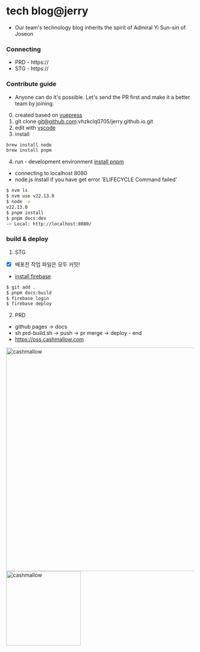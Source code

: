 # tech blog@**jerry**
- Our team's technology blog inherits the spirit of Admiral Yi Sun-sin of Joseon

### Connecting
- PRD - https://
- STG - https://

### Contribute guide
- Anyone can do it's possible. Let's send the PR first and make it a better team by joining.

0. created based on [vuepress](https://v2.vuepress.vuejs.org/)
1. git clone git@github.com:vhzkclq0705/jerry.github.io.git
2. edit with [vscode](https://code.visualstudio.com/)
3. install
``` bash
brew install node
brew install pnpm
```
4. run - development environment [install pnpm](https://pnpm.io/installation)
- connecting to localhost 8080
- node.js install if you have get error 'ELIFECYCLE Command failed'
```bash
$ nvm ls
$ nvm use v22.13.0
$ node -v
v22.13.0
$ pnpm install
$ pnpm docs:dev
-> Local: http://localhost:8080/
```

### build & deploy
1. STG
- [x] 배포전 작업 파일은 모두 커밋!
- [install firebase](https://v2.vuepress.vuejs.org/guide/deployment.html#google-firebase)

``` bash
$ git add .
$ pnpm docs:build
$ firebase login
$ firebase deploy
```

2. PRD
- github pages -> docs
- sh prd-build.sh -> push -> pr merge -> deploy - end
- https://oss.cashmallow.com

<img src="https://user-images.githubusercontent.com/120996497/212484360-1b212db0-5a5c-449f-8cc2-35de2126bd66.png" alt="cashmallow" style="width:600px;"/>
<img src="https://oss-cashmallow.github.io/images/hero.png" alt="cashmallow" style="width:200px;"/>
